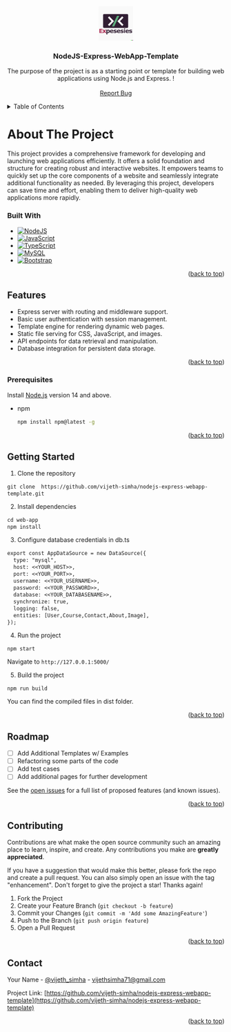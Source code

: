 <a name="readme-top"></a>



<!-- PROJECT LOGO -->
<br />
<div align="center">
  <a href="https://github.com/vijeth-simha/nodejs-express-webapp-template">
    <img src="public/img/brand/logo.png" alt="Logo" width="80" height="80">
  </a>

  <h3 align="center">NodeJS-Express-WebApp-Template</h3>

  <p align="center">
    The purpose of the project is as a starting point or template for building web applications using Node.js and Express. !
    <br />
    <br />
    <a href="https://github.com/vijeth-simha/nodejs-express-webapp-template/issues">Report Bug</a>
  </p>
</div>


<!-- TABLE OF CONTENTS -->
<details>
  <summary>Table of Contents</summary>
  <ol>
    <li>
      <a href="#about-the-project">About The Project</a>
      <ul>
        <li><a href="#built-with">Built With</a></li>
        <li><a href="#features">Features</a></li>
      </ul>
    </li>
    <li><a href="#Prerequisites">Prerequisites</a></li>
    <li>
      <a href="#getting-started">Getting Started</a>
<!--       <ul>
        <li><a href="#installation">Installation</a></li>
      </ul> -->
    </li>
    <li><a href="#roadmap">Roadmap</a></li>
    <li><a href="#contributing">Contributing</a></li>
    <li><a href="#contact">Contact</a></li>
  </ol>
</details>


# About The Project

This project provides a comprehensive framework for developing and launching web applications efficiently. It offers a solid foundation and structure for creating robust and interactive websites. It empowers teams to quickly set up the core components of a website and seamlessly integrate additional functionality as needed. By leveraging this project, developers can save time and effort, enabling them to deliver high-quality web applications more rapidly.


### Built With

* [![NodeJS][NodeJS.com]][NodeJS-url]
* [![JavaScript][JavaScript.com]][JavaScript-url]
* [![TypeScript][TypeScript.com]][TypeScript-url]
* [![MySQL][MySQL.com]][MySQL-url]
* [![Bootstrap][Bootstrap.com]][Bootstrap-url]

<p align="right">(<a href="#readme-top">back to top</a>)</p>


## Features

- Express server with routing and middleware support.
- Basic user authentication with session management.
- Template engine for rendering dynamic web pages.
- Static file serving for CSS, JavaScript, and images.
- API endpoints for data retrieval and manipulation.
- Database integration for persistent data storage.

<p align="right">(<a href="#readme-top">back to top</a>)</p>

### Prerequisites

Install [Node.js](https://nodejs.org/en/) version 14 and above.
* npm
  ```sh
  npm install npm@latest -g
  ```

  <p align="right">(<a href="#readme-top">back to top</a>)</p>
<!-- GETTING STARTED -->
## Getting Started

1. Clone the repository
```
git clone  https://github.com/vijeth-simha/nodejs-express-webapp-template.git
```
2. Install dependencies
```
cd web-app
npm install
```
3. Configure database credentials in db.ts
```
export const AppDataSource = new DataSource({
  type: "mysql",
  host: <<YOUR_HOST>>,
  port: <<YOUR_PORT>>,
  username: <<YOUR_USERNAME>>,
  password: <<YOUR_PASSWORD>>,
  database: <<YOUR_DATABASENAME>>,
  synchronize: true,
  logging: false,
  entities: [User,Course,Contact,About,Image],
});
```
4. Run the project
```
npm start
```
  Navigate to `http://127.0.0.1:5000/`

5. Build the project 

```
npm run build
```
  You can find the compiled files in dist folder.


<p align="right">(<a href="#readme-top">back to top</a>)</p>


<!-- ROADMAP -->
## Roadmap

- [ ] Add Additional Templates w/ Examples
- [ ] Refactoring some parts of the code
- [ ] Add test cases
- [ ] Add additional pages for further development

See the [open issues](https://github.com/vijeth-simha/nodejs-express-webapp-template/issues) for a full list of proposed features (and known issues).

<p align="right">(<a href="#readme-top">back to top</a>)</p>


<!-- CONTRIBUTING -->
## Contributing

Contributions are what make the open source community such an amazing place to learn, inspire, and create. Any contributions you make are **greatly appreciated**.

If you have a suggestion that would make this better, please fork the repo and create a pull request. You can also simply open an issue with the tag "enhancement".
Don't forget to give the project a star! Thanks again!

1. Fork the Project
2. Create your Feature Branch (`git checkout -b feature`)
3. Commit your Changes (`git commit -m 'Add some AmazingFeature'`)
4. Push to the Branch (`git push origin feature`)
5. Open a Pull Request

<p align="right">(<a href="#readme-top">back to top</a>)</p>


<!-- CONTACT -->
## Contact

Your Name - [@vijeth_simha](https://twitter.com/vijeth_simha) - vijethsimha71@gmail.com

Project Link: [https://github.com/vijeth-simha/nodejs-express-webapp-template](https://github.com/vijeth-simha/nodejs-express-webapp-template)

<p align="right">(<a href="#readme-top">back to top</a>)</p>




















[JavaScript.com]: https://img.shields.io/badge/javascript-%23323330.svg?style=for-the-badge&logo=javascript&logoColor=%23F7DF1E
[JavaScript-url]: https://developer.mozilla.org/en-US/docs/Web/JavaScript
[Bootstrap.com]: https://img.shields.io/badge/Bootstrap-563D7C?style=for-the-badge&logo=bootstrap&logoColor=white
[Bootstrap-url]: https://getbootstrap.com
[NodeJS.com]: https://img.shields.io/badge/node.js-6DA55F?style=for-the-badge&logo=node.js&logoColor=white
[NodeJS-url]: https://nodejs.org/
[TypeScript.com]: https://img.shields.io/badge/typescript-%23007ACC.svg?style=for-the-badge&logo=typescript&logoColor=white
[TypeScript-url]: https://www.typescriptlang.org/
[MySQL.com]: https://img.shields.io/badge/mysql-%2300f.svg?style=for-the-badge&logo=mysql&logoColor=white
[MySQL-url]: https://www.mysql.com/
